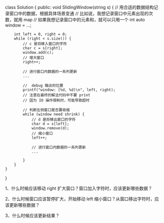 
class Solution {
public:
    void SlidingWindow(string s) {
    // 用合适的数据结构记录窗口中的数据，根据具体场景变通
    // 比如说，我想记录窗口中元素出现的次数，就用 map
    // 如果我想记录窗口中的元素和，就可以只用一个 int
        auto window = ...;

        int left = 0, right = 0;
        while (right < s.size()) {
            // c 是将移入窗口的字符
            char c = s[right];
            window.add(c);
            // 增大窗口
            right++;

            // 进行窗口内数据的一系列更新
            ...

            //  debug 输出的位置 
            printf("window: [%d, %d)\n", left, right);
            // 注意在最终的解法代码中不要 print
            // 因为 IO 操作很耗时，可能导致超时

            // 判断左侧窗口是否要收缩
            while (window need shrink) {
                // d 是将移出窗口的字符
                char d = s[left];
                window.remove(d);
                // 缩小窗口
                left++;

                // 进行窗口内数据的一系列更新
                ...

            }
        }
    }
}

1、什么时候应该移动 right 扩大窗口？窗口加入字符时，应该更新哪些数据？

2、什么时候窗口应该暂停扩大，开始移动 left 缩小窗口？从窗口移出字符时，应该更新哪些数据？

3、什么时候应该更新结果？